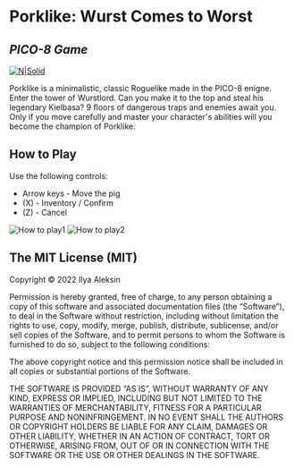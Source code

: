 # Porklike: Wurst Comes to Worst

## _PICO-8 Game_

[![N|Solid](https://i.ibb.co/CvTFFNv/pico8-logo.png)](https://www.lexaloffle.com/pico-8.php)

Porklike is a minimalistic, classic Roguelike made in the PICO-8 enigne. Enter the tower of Wurstlord. Can you make it to the top and steal his legendary Kielbasa? 9 floors of dangerous traps and enemies await you. Only if you move carefully and master your character's abilities will you become the champion of Porklike.

## How to Play

Use the following controls:

- Arrow keys - Move the pig
- (X) - Inventory / Confirm
- (Z) - Cancel

![How to play1](https://i.ibb.co/tbSGjTf/tut-basics.png)
![How to play2](https://i.ibb.co/SfrTtV0/tut-basics2.png)

## The MIT License (MIT)

Copyright © 2022 Ilya Aleksin

Permission is hereby granted, free of charge, to any person obtaining a copy of this software and associated documentation files (the “Software”), to deal in the Software without restriction, including without limitation the rights to use, copy, modify, merge, publish, distribute, sublicense, and/or sell copies of the Software, and to permit persons to whom the Software is furnished to do so, subject to the following conditions:

The above copyright notice and this permission notice shall be included in all copies or substantial portions of the Software.

THE SOFTWARE IS PROVIDED “AS IS”, WITHOUT WARRANTY OF ANY KIND, EXPRESS OR IMPLIED, INCLUDING BUT NOT LIMITED TO THE WARRANTIES OF MERCHANTABILITY, FITNESS FOR A PARTICULAR PURPOSE AND NONINFRINGEMENT. IN NO EVENT SHALL THE AUTHORS OR COPYRIGHT HOLDERS BE LIABLE FOR ANY CLAIM, DAMAGES OR OTHER LIABILITY, WHETHER IN AN ACTION OF CONTRACT, TORT OR OTHERWISE, ARISING FROM, OUT OF OR IN CONNECTION WITH THE SOFTWARE OR THE USE OR OTHER DEALINGS IN THE SOFTWARE.

